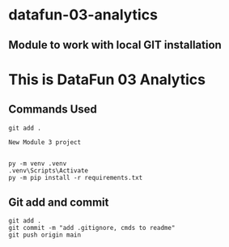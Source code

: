 # datafun-03-analytics
## Module to work with local GIT installation
# This is DataFun 03 Analytics

## Commands Used

```
git add .

New Module 3 project
```

```shell

py -m venv .venv
.venv\Scripts\Activate
py -m pip install -r requirements.txt

```

## Git add and commit 

```shell
git add .
git commit -m "add .gitignore, cmds to readme"
git push origin main
```